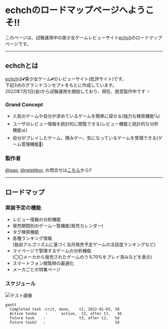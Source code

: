 # echchのロードマップページへようこそ!!

このページは、試験運用中の美少女ゲームレビューサイト[echch]()のロードマップページです。

---

## echchとは

[echch]()は💕美少女ゲーム💕のレビューサイト(批評サイト)です。  
下記3点のグランドコンセプトをもとに作成しています。  
2022年7月1日(金)から試験運用を開始しており、現在、鋭意製作中です ✨

### Grand Concept
- 人気のゲームや自分が求めているゲームを簡単に探せる(強力な検索機能🔍)
- ユーザのレビュー情報を統計的に閲覧できる(レビュー機能と統計的な分析機能📊)
- 自分がプレイしたゲーム、積みゲー、気になっているゲームを管理できる(ゲーム管理機能📁)


### 製作者
[@isao](https://twitter.com/is_a_o), 
[@neiphbor](https://twitter.com/neiphbor), 
お問合せは[こちら]()から!!

---

## ロードマップ

### 実装予定の機能
- レビュー情報の分析機能
- 発売期間別のゲーム一覧機能(発売カレンダー)
- タグ検索機能
- 各種ランキング情報  
(独自アルゴリズムに基づく当月発売予定ゲームの注目度ランキングなど)
- マイページで管理するゲームの分析機能  
(〇〇メーカから発売されたゲームのうち70%をプレイ済みなどを表示)
- スマートフォン閲覧時の最適化
- メーカごとの特集ページ


### スケジュール 
![テスト画像](./favicon.ico)
```mermaid!
gantt
  Completed task :crit, done,    t1, 2022-01-03, 3d
  Active taska    :      active,  t2, after t1,   3d
  Future task    :               t3, after t2,   5d
  Future task2   :                               3d
```
